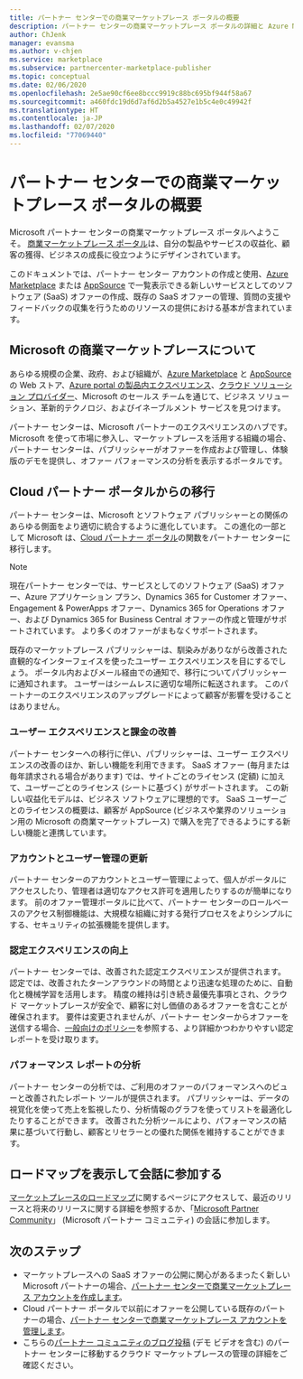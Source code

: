 ```yaml
---
title: パートナー センターでの商業マーケットプレース ポータルの概要
description: パートナー センターの商業マーケットプレース ポータルの詳細と Azure Marketplace、AppSource 上、およびクラウド ソリューション プロバイダー (CSP) プログラムを通じてオファーを一覧表示および販売する方法について説明します。
author: ChJenk
manager: evansma
ms.author: v-chjen
ms.service: marketplace
ms.subservice: partnercenter-marketplace-publisher
ms.topic: conceptual
ms.date: 02/06/2020
ms.openlocfilehash: 2e5ae90cf6ee8bccc9919c88bc695bf944f58a67
ms.sourcegitcommit: a460fdc19d6d7af6d2b5a4527e1b5c4e0c49942f
ms.translationtype: HT
ms.contentlocale: ja-JP
ms.lasthandoff: 02/07/2020
ms.locfileid: "77069440"
---
```

# <a name="overview-of-the-commercial-marketplace-portal-in-partner-center"></a>パートナー センターでの商業マーケットプレース ポータルの概要

Microsoft パートナー センターの商業マーケットプレース ポータルへようこそ。 [商業マーケットプレース ポータル](https://partner.microsoft.com/dashboard/commercial-marketplace/)は、自分の製品やサービスの収益化、顧客の獲得、ビジネスの成長に役立つようにデザインされています。

このドキュメントでは、パートナー センター アカウントの作成と使用、[Azure Marketplace](https://azuremarketplace.microsoft.com/) または [AppSource](https://appsource.microsoft.com/) で一覧表示できる新しいサービスとしてのソフトウェア (SaaS) オファーの作成、既存の SaaS オファーの管理、質問の支援やフィードバックの収集を行うためのリソースの提供における基本が含まれています。 

## <a name="about-microsofts-commercial-marketplace"></a>Microsoft の商業マーケットプレースについて

あらゆる規模の企業、政府、および組織が、[Azure Marketplace](https://azuremarketplace.microsoft.com/) と [AppSource](https://appsource.microsoft.com/) の Web ストア、[Azure portal の製品内エクスペリエンス](https://portal.azure.com)、[クラウド ソリューション プロバイダー](https://partner.microsoft.com/cloud-solution-provider)、Microsoft のセールス チームを通じて、ビジネス ソリューション、革新的テクノロジ、およびイネーブルメント サービスを見つけます。 

パートナー センターは、Microsoft パートナーのエクスペリエンスのハブです。 Microsoft を使って市場に参入し、マーケットプレースを活用する組織の場合、パートナー センターは、パブリッシャーがオファーを作成および管理し、体験版のデモを提供し、オファー パフォーマンスの分析を表示するポータルです。 

## <a name="migration-from-cloud-partner-portal"></a>Cloud パートナー ポータルからの移行

パートナー センターは、Microsoft とソフトウェア パブリッシャーとの関係のあらゆる側面をより適切に統合するように進化しています。 この進化の一部として Microsoft は、[Cloud パートナー ポータル](https://cloudpartner.azure.com/)の関数をパートナー センターに移行します。

>[!NOTE]
>現在パートナー センターでは、サービスとしてのソフトウェア (SaaS) オファー、Azure アプリケーション プラン、Dynamics 365 for Customer オファー、Engagement & PowerApps オファー、Dynamics 365 for Operations オファー、および Dynamics 365 for Business Central オファーの作成と管理がサポートされています。 より多くのオファーがまもなくサポートされます。

既存のマーケットプレース パブリッシャーは、馴染みがありながら改善された直観的なインターフェイスを使ったユーザー エクスペリエンスを目にするでしょう。 ポータル内およびメール経由での通知で、移行についてパブリッシャーに通知されます。 ユーザーはシームレスに適切な場所に転送されます。 このパートナーのエクスペリエンスのアップグレードによって顧客が影響を受けることはありません。

### <a name="improvements-on-user-experience-and-billing"></a>ユーザー エクスペリエンスと課金の改善

パートナー センターへの移行に伴い、パブリッシャーは、ユーザー エクスペリエンスの改善のほか、新しい機能を利用できます。 SaaS オファー (毎月または毎年請求される場合があります) では、サイトごとのライセンス (定額) に加えて、ユーザーごとのライセンス (シートに基づく) がサポートされます。 この新しい収益化モデルは、ビジネス ソフトウェアに理想的です。 SaaS ユーザーごとのライセンスの概要は、顧客が AppSource (ビジネスや業界のソリューション用の Microsoft の商業マーケットプレース) で購入を完了できるようにする新しい機能と連携しています。 

### <a name="account-and-user-management-updates"></a>アカウントとユーザー管理の更新

パートナー センターのアカウントとユーザー管理によって、個人がポータルにアクセスしたり、管理者は適切なアクセス許可を適用したりするのが簡単になります。 前のオファー管理ポータルに比べて、パートナー センターのロールベースのアクセス制御機能は、大規模な組織に対する発行プロセスをよりシンプルにする、セキュリティの拡張機能を提供します。 

### <a name="improved-certification-experience"></a>認定エクスペリエンスの向上

パートナー センターでは、改善された認定エクスペリエンスが提供されます。 認定では、改善されたターンアラウンドの時間とより迅速な処理のために、自動化と機械学習を活用します。 精度の維持は引き続き最優先事項とされ、クラウド マーケットプレースが安全で、顧客に対し価値のあるオファーを含むことが確保されます。 要件は変更されませんが、パートナー センターからオファーを送信する場合、[一般向けのポリシー](https://docs.microsoft.com/legal/marketplace/certification-policies)を参照する、より詳細かつわかりやすい認定レポートを受け取ります。 

### <a name="analytics-for-performance-reporting"></a>パフォーマンス レポートの分析

パートナー センターの分析では、ご利用のオファーのパフォーマンスへのビューと改善されたレポート ツールが提供されます。 パブリッシャーは、データの視覚化を使って売上を監視したり、分析情報のグラフを使ってリストを最適化したりすることができます。 改善された分析ツールにより、パフォーマンスの結果に基づいて行動し、顧客とリセラーとの優れた関係を維持することができます。 

## <a name="view-the-roadmap-and-join-the-conversation"></a>ロードマップを表示して会話に参加する

[マーケットプレースのロードマップ](https://aka.ms/publicmarketplaceroadmap)に関するページにアクセスして、最近のリリースと将来のリリースに関する詳細を参照するか、「[Microsoft Partner Community](https://www.microsoftpartnercommunity.com/)」 (Microsoft パートナー コミュニティ) の会話に参加します。 

## <a name="next-steps"></a>次のステップ

- マーケットプレースへの SaaS オファーの公開に関心があるまったく新しい Microsoft パートナーの場合、[パートナー センターで商業マーケットプレース アカウントを作成します](./create-account.md)。
- Cloud パートナー ポータルで以前にオファーを公開している既存のパートナーの場合、[パートナー センターで商業マーケットプレース アカウントを管理します](./manage-account.md)。 
- こちらの[パートナー コミュニティのブログ投稿](https://www.microsoftpartnercommunity.com/t5/Azure-Marketplace-and-AppSource/Cloud-Marketplace-In-Partner-Center/m-p/9738#M293) (デモ ビデオを含む) のパートナー センターに移動するクラウド マーケットプレースの管理の詳細をご確認ください。
